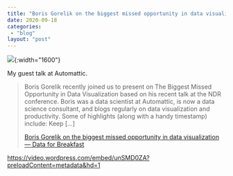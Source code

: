 ```yaml
---
title: "Boris Gorelik on the biggest missed opportunity in data visualization — Data for Breakfast"
date: 2020-09-18
categories: 
 - "blog"
layout: "post"
---
```


![](https://datadotblog.files.wordpress.com/2020/09/pexels-photo-590041.jpeg){:width="1600"}

My guest talk at Automattic. 

> Boris Gorelik recently joined us to present on The Biggest Missed Opportunity in Data Visualization based on his recent talk at the NDR conference. Boris was a data scientist at Automattic, is now a data science consultant, and blogs regularly on data visualization and productivity.  Some of highlights (along with a handy timestamp) include: Keep […]  
> 
> [Boris Gorelik on the biggest missed opportunity in data visualization — Data for Breakfast](http://data.blog/2020/09/17/boris-gorelik-on-the-biggest-missed-opportunity-in-data-visualization/)

<https://video.wordpress.com/embed/unSMD0ZA?preloadContent=metadata&hd=1>
